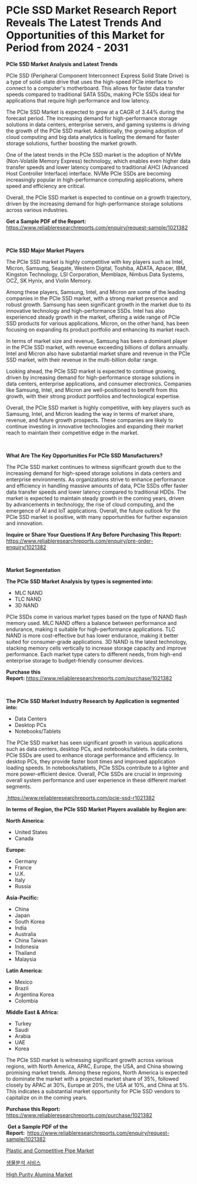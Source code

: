 <p><h1>PCIe SSD Market Research Report Reveals The Latest Trends And Opportunities of this Market for Period from 2024 - 2031</h1></p><p><strong>PCIe SSD Market Analysis and Latest Trends</strong></p>
<p><p>PCIe SSD (Peripheral Component Interconnect Express Solid State Drive) is a type of solid-state drive that uses the high-speed PCIe interface to connect to a computer's motherboard. This allows for faster data transfer speeds compared to traditional SATA SSDs, making PCIe SSDs ideal for applications that require high performance and low latency.</p><p>The PCIe SSD Market is expected to grow at a CAGR of 3.44% during the forecast period. The increasing demand for high-performance storage solutions in data centers, enterprise servers, and gaming systems is driving the growth of the PCIe SSD market. Additionally, the growing adoption of cloud computing and big data analytics is fueling the demand for faster storage solutions, further boosting the market growth.</p><p>One of the latest trends in the PCIe SSD market is the adoption of NVMe (Non-Volatile Memory Express) technology, which enables even higher data transfer speeds and lower latency compared to traditional AHCI (Advanced Host Controller Interface) interface. NVMe PCIe SSDs are becoming increasingly popular in high-performance computing applications, where speed and efficiency are critical.</p><p>Overall, the PCIe SSD market is expected to continue on a growth trajectory, driven by the increasing demand for high-performance storage solutions across various industries.</p></p>
<p><strong>Get a Sample PDF of the Report:&nbsp;</strong> <a href="https://www.reliableresearchreports.com/enquiry/request-sample/1021382">https://www.reliableresearchreports.com/enquiry/request-sample/1021382</a></p>
<p>&nbsp;</p>
<p><strong>PCIe SSD Major Market Players</strong></p>
<p><p>The PCIe SSD market is highly competitive with key players such as Intel, Micron, Samsung, Seagate, Western Digital, Toshiba, ADATA, Apacer, IBM, Kingston Technology, LSI Corporation, Memblaze, Nimbus Data Systems, OCZ, SK Hynix, and Violin Memory.</p><p>Among these players, Samsung, Intel, and Micron are some of the leading companies in the PCIe SSD market, with a strong market presence and robust growth. Samsung has seen significant growth in the market due to its innovative technology and high-performance SSDs. Intel has also experienced steady growth in the market, offering a wide range of PCIe SSD products for various applications. Micron, on the other hand, has been focusing on expanding its product portfolio and enhancing its market reach.</p><p>In terms of market size and revenue, Samsung has been a dominant player in the PCIe SSD market, with revenue exceeding billions of dollars annually. Intel and Micron also have substantial market share and revenue in the PCIe SSD market, with their revenue in the multi-billion dollar range.</p><p>Looking ahead, the PCIe SSD market is expected to continue growing, driven by increasing demand for high-performance storage solutions in data centers, enterprise applications, and consumer electronics. Companies like Samsung, Intel, and Micron are well-positioned to benefit from this growth, with their strong product portfolios and technological expertise.</p><p>Overall, the PCIe SSD market is highly competitive, with key players such as Samsung, Intel, and Micron leading the way in terms of market share, revenue, and future growth prospects. These companies are likely to continue investing in innovative technologies and expanding their market reach to maintain their competitive edge in the market.</p></p>
<p>&nbsp;</p>
<p><strong>What Are The Key Opportunities For PCIe SSD Manufacturers?</strong></p>
<p><p>The PCIe SSD market continues to witness significant growth due to the increasing demand for high-speed storage solutions in data centers and enterprise environments. As organizations strive to enhance performance and efficiency in handling massive amounts of data, PCIe SSDs offer faster data transfer speeds and lower latency compared to traditional HDDs. The market is expected to maintain steady growth in the coming years, driven by advancements in technology, the rise of cloud computing, and the emergence of AI and IoT applications. Overall, the future outlook for the PCIe SSD market is positive, with many opportunities for further expansion and innovation.</p></p>
<p><strong>Inquire or Share Your Questions If Any Before Purchasing This Report:</strong> <a href="https://www.reliableresearchreports.com/enquiry/pre-order-enquiry/1021382">https://www.reliableresearchreports.com/enquiry/pre-order-enquiry/1021382</a></p>
<p>&nbsp;</p>
<p><strong>Market Segmentation</strong></p>
<p><strong>The PCIe SSD Market Analysis by types is segmented into:</strong></p>
<p><ul><li>MLC NAND</li><li>TLC NAND</li><li>3D NAND</li></ul></p>
<p><p>PCIe SSDs come in various market types based on the type of NAND flash memory used. MLC NAND offers a balance between performance and endurance, making it suitable for high-performance applications. TLC NAND is more cost-effective but has lower endurance, making it better suited for consumer-grade applications. 3D NAND is the latest technology, stacking memory cells vertically to increase storage capacity and improve performance. Each market type caters to different needs, from high-end enterprise storage to budget-friendly consumer devices.</p></p>
<p><strong>Purchase this Report:&nbsp;</strong><a href="https://www.reliableresearchreports.com/purchase/1021382">https://www.reliableresearchreports.com/purchase/1021382</a></p>
<p>&nbsp;</p>
<p><strong>The PCIe SSD Market Industry Research by Application is segmented into:</strong></p>
<p><ul><li>Data Centers</li><li>Desktop PCs</li><li>Notebooks/Tablets</li></ul></p>
<p><p>The PCIe SSD market has seen significant growth in various applications such as data centers, desktop PCs, and notebooks/tablets. In data centers, PCIe SSDs are used to enhance storage performance and efficiency. In desktop PCs, they provide faster boot times and improved application loading speeds. In notebooks/tablets, PCIe SSDs contribute to a lighter and more power-efficient device. Overall, PCIe SSDs are crucial in improving overall system performance and user experience in these different market segments.</p></p>
<p><a href="https://www.reliableresearchreports.com/pcie-ssd-r1021382">&nbsp;https://www.reliableresearchreports.com/pcie-ssd-r1021382</a></p>
<p><strong>In terms of Region, the PCIe SSD Market Players available by Region are:</strong></p>
<p>
    <p> <strong> North America: </strong>
        <ul>
            <li>United States</li>
            <li>Canada</li>
        </ul>
        </p> 
    <p> <strong> Europe: </strong>
        <ul>
            <li>Germany</li>
            <li>France</li>
            <li>U.K.</li>
            <li>Italy</li>
            <li>Russia</li>
        </ul>
        </p> 
    <p> <strong> Asia-Pacific: </strong>
        <ul>
            <li>China</li>
            <li>Japan</li>
            <li>South Korea</li>
            <li>India</li>
            <li>Australia</li>
            <li>China Taiwan</li>
            <li>Indonesia</li>
            <li>Thailand</li>
            <li>Malaysia</li>
        </ul>
        </p> 
    <p> <strong> Latin America: </strong>
        <ul>
            <li>Mexico</li>
            <li>Brazil</li>
            <li>Argentina Korea</li>
            <li>Colombia</li>
        </ul>
        </p> 
    <p> <strong> Middle East & Africa: </strong>
        <ul>
            <li>Turkey</li>
            <li>Saudi</li>
            <li>Arabia</li>
            <li>UAE</li>
            <li>Korea</li>
        </ul>
    </p>
    </p>
<p><p>The PCIe SSD market is witnessing significant growth across various regions, with North America, APAC, Europe, the USA, and China showing promising market trends. Among these regions, North America is expected to dominate the market with a projected market share of 35%, followed closely by APAC at 30%, Europe at 20%, the USA at 10%, and China at 5%. This indicates a substantial market opportunity for PCIe SSD vendors to capitalize on in the coming years.</p></p>
<p><strong>Purchase this Report: </strong><a href="https://www.reliableresearchreports.com/purchase/1021382">https://www.reliableresearchreports.com/purchase/1021382</a></p>
<p>&nbsp;<strong>Get a Sample PDF of the Report:&nbsp;&nbsp;</strong><a href="https://www.reliableresearchreports.com/enquiry/request-sample/1021382">https://www.reliableresearchreports.com/enquiry/request-sample/1021382</a></p>
<p><strong></strong></p>
<p><p><a href="https://issuu.com/reportprime-2/docs/plastic-and-competitive-pipe-market-size-2030.pptx">Plastic and Competitive Pipe Market</a></p><p><a href="https://github.com/vdhdwjyp90142/Market-Research-Report-List-2/blob/main/146701848482.md">생물분석 서비스</a></p><p><a href="https://github.com/lbird53714/Market-Research-Report-List-4/blob/main/high-purity-alumina-market.md">High Purity Alumina Market</a></p></p>